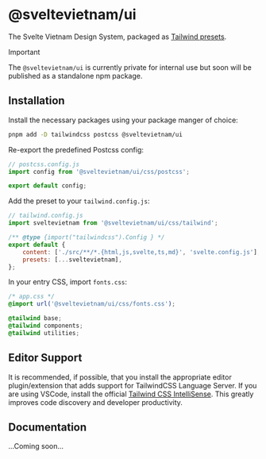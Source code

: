 # @sveltevietnam/ui

The Svelte Vietnam Design System, packaged as [Tailwind presets](https://tailwindcss.com/docs/presets).

> [!IMPORTANT]
> The `@sveltevietnam/ui` is currently private for internal use but soon will be published as a standalone npm package.

## Installation

Install the necessary packages using your package manger of choice:

```bash
pnpm add -D tailwindcss postcss @sveltevietnam/ui
```

Re-export the predefined Postcss config:

```javascript
// postcss.config.js
import config from '@sveltevietnam/ui/css/postcss';

export default config;
```

Add the preset to your `tailwind.config.js`:

```javascript
// tailwind.config.js
import sveltevietnam from '@sveltevietnam/ui/css/tailwind';

/** @type {import("tailwindcss").Config } */
export default {
	content: ['./src/**/*.{html,js,svelte,ts,md}', 'svelte.config.js'],
	presets: [...sveltevietnam],
};
```

In your entry CSS, import `fonts.css`:

```css
/* app.css */
@import url('@sveltevietnam/ui/css/fonts.css');

@tailwind base;
@tailwind components;
@tailwind utilities;
```

## Editor Support

It is recommended, if possible, that you install the appropriate editor plugin/extension that adds support for TailwindCSS Language Server. If you are using VSCode, install the official [Tailwind CSS IntelliSense](https://marketplace.visualstudio.com/items?itemName=bradlc.vscode-tailwindcss). This greatly improves code discovery and developer productivity.

## Documentation

...Coming soon...

